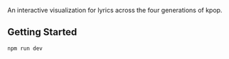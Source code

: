An interactive visualization for lyrics across the four generations of kpop.

## Getting Started

```bash
npm run dev
```
